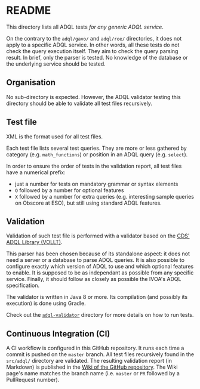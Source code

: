 # README

This directory lists all ADQL tests _for any generic ADQL service_.

On the contrary to the `adql/gavo/` and `adql/roe/` directories, it does not
apply to a specific ADQL service. In other words, all these tests do not
check the query execution itself. They aim to check the query parsing result.
In brief, only the parser is tested. No knowledge of the database or the
underlying service should be tested.

## Organisation

No sub-directory is expected. However, the ADQL validator testing this directory
should be able to validate all test files recursively.

## Test file

XML is the format used for all test files.

Each test file lists several test queries. They are more or less gathered by
category (e.g. `math_functions`) or position in an ADQL query (e.g. `select`).

In order to ensure the order of tests in the validation report, all test files
have a numerical prefix:

- just a number for tests on mandatory grammar or syntax elements
- `O` followed by a number for optional features
- `X` followed by a number for extra queries (e.g. interesting sample queries on
  Obscore at ESO), but still using standard ADQL features.

## Validation

Validation of such test file is performed with a validator based on the
[CDS' ADQL Library (VOLLT)](http://cdsportal.u-strasbg.fr/adqltuto/).

This parser has been chosen because of its standalone aspect: it does not need a
server or a database to parse ADQL queries. It is also possible to configure
exactly which version of ADQL to use and which optional features to enable. It
is supposed to be as independant as possible from any specific service. Finally,
it should follow as closely as possible the IVOA's ADQL specification.

The validator is written in Java 8 or more. Its compilation (and possibly its
execution) is done using Gradle.

Check out the [`adql-validator`](../../adql-validator/) directory for more
details on how to run tests.


## Continuous Integration (CI)

A CI workflow is configured in this GitHub repository. It runs each time a
commit is pushed on the `master` branch. All test files recursively found in the
`src/adql/` directory are validated. The resulting validation report (in
Markdown) is published in the
[Wiki of the GitHub repository](https://github.com/ivoa/lyonetia/wiki). The Wiki
page's name matches the branch name (i.e. `master` or `PR` followed by a
PullRequest number).
